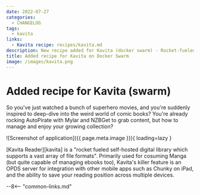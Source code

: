 ```yaml
---
date: 2022-07-27
categories:
  - CHANGELOG
tags:
  - kavita
links:
  - Kavita recipe: recipes/kavita.md
description: New recipe added for Kavita (docker swarm) - Rocket-fueled reader for manga/comics/ebooks, able to save reading position across devices/sessions
title: Added recipe for Kavita on Docker Swarm
image: /images/kavita.png
---
```


# Added recipe for Kavita (swarm)

So you've just watched a bunch of superhero movies, and you're suddenly inspired to deep-dive into the weird world of comic books? You're already rocking AutoPirate with Mylar and NZBGet to grab content, but how to manage and enjoy your growing collection?

<!-- more -->

![Screenshot of application]({{ page.meta.image }}){ loading=lazy }

[Kavita Reader][kavita] is a "rocket fueled self-hosted digital library which supports a vast array of file formats". Primarily used for cosuming Manga (but quite capable of managing ebooks too), Kavita's killer feature is an OPDS server for integration with other mobile apps such as Chunky on iPad, and the ability to save your reading position across multiple devices.

--8<-- "common-links.md"
